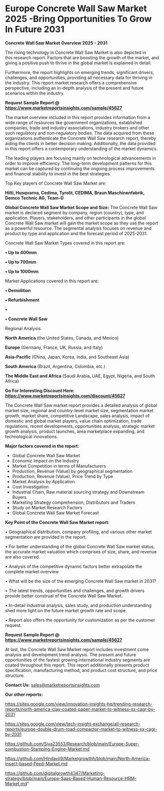 # Europe Concrete Wall Saw Market 2025 -Bring Opportunities To Grow In Future 2031

<Strong> Concrete Wall Saw Market Overview 2025 - 2031</strong>

The rising technology in Concrete Wall Saw Market is also depicted in this research report. Factors that are boosting the growth of the market, and giving a positive push to thrive in the global market is explained in detail.

Furthermore, the report highlights on emerging trends, significant drivers, challenges, and opportunities, providing all necessary data for thriving in the industry. This report market research offers a comprehensive perspective, including an in-depth analysis of the present and future scenarios within the industry.

<strong>Request Sample Report @ <a href=https://www.marketreportsinsights.com/sample/45627>https://www.marketreportsinsights.com/sample/45627</a></strong>

The market overview included in this report provides information from a wide range of resources like government organizations, established companies, trade and industry associations, industry brokers and other such regulatory and non-regulatory bodies. The data acquired from these organizations authenticate the Concrete Wall Saw research report, thereby aiding the clients in better decision making. Additionally, the data provided in this report offers a contemporary understanding of the market dynamics.

The leading players are focusing mainly on technological advancements in order to improve efficiency. The long-term development patterns for this market can be captured by continuing the ongoing process improvements and financial stability to invest in the best strategies.

Top Key players of Concrete Wall Saw Market are:

<strong>Hilti, Husqvarna, Cedima, Tyrolit, CEDIMA, Braun Maschinenfabrik, Demco Technic AG, Team-D</strong>

<strong><b>Global Concrete Wall Saw Market Scope and Size:</b></strong>
The Concrete Wall Saw market is declared segment by company, region (country), type, and application. Players, stakeholders, and other participants in the global Concrete Wall Saw market will gain the market scope as they use the report as a powerful resource. The segmental analysis focuses on revenue and product by type and application and the forecast period of 2025-2031.

Concrete Wall Saw Market Types covered in this report are:

<strong>•  Up to 400mm

•  Up to 700mm

•  Up to 1000mm</strong>

Market Applications covered in this report are:

<strong>•  Demolition

•  Refurbishment

•  

•  Concrete Wall Saw</strong> 

Regional Analysis

<strong>North America</strong> (the United States, Canada, and Mexico)

<strong>Europe</strong> (Germany, France, UK, Russia, and Italy)

<strong>Asia-Pacific</strong> (China, Japan, Korea, India, and Southeast Asia)

<strong>South America</strong> (Brazil, Argentina, Colombia, etc.)

<strong>The Middle East and Africa</strong> (Saudi Arabia, UAE, Egypt, Nigeria, and South Africa)

<strong>Go For Interesting Discount Here: <a href=https://www.marketreportsinsights.com/discount/45627>https://www.marketreportsinsights.com/discount/45627</a></strong>

The Concrete Wall Saw market report provides a detailed analysis of global market size, regional and country-level market size, segmentation market growth, market share, competitive Landscape, sales analysis, impact of domestic and global market players, value chain optimization, trade regulations, recent developments, opportunities analysis, strategic market growth analysis, product launches, area marketplace expanding, and technological innovations.

<strong><b>Major factors covered in the report:</b></strong>
<ul>
  <li>Global Concrete Wall Saw Market </li>
  <li>Economic Impact on the Industry</li>
  <li>Market Competition in terms of Manufacturers</li>
  <li>Production, Revenue (Value) by geographical segmentation</li>
  <li>Production, Revenue (Value), Price Trend by Type</li>
  <li>Market Analysis by Application</li>
  <li>Cost Investigation</li>
  <li>Industrial Chain, Raw material sourcing strategy and Downstream Buyers</li>
  <li>Marketing Strategy comprehension, Distributors and Traders</li>
  <li>Study on Market Research Factors</li>
  <li>Global Concrete Wall Saw Market Forecast</li>
</ul>

<strong><b>Key Point of the Concrete Wall Saw Market report:</b></strong>

• Geographical distribution, company profiling, and various other market segmentation are provided in the report.

• For better understanding of the global Concrete Wall Saw market status, the accurate market valuation which comprises of size, share, and revenue are also covered.

• Analysis of the competitive dynamic factors better extrapolate the complete market overview

• What will be the size of the emerging Concrete Wall Saw market in 2031?

• The latest trends, opportunities and challenges, and growth drivers provide better construal of the Concrete Wall Saw Market.

• In-detail industrial analysis, sales study, and production understanding shed more light on the future market growth rate and scope.

• Report also offers the opportunity for customization as per the customer request.

<strong>Request Sample Report @ <a href=https://www.marketreportsinsights.com/sample/45627>https://www.marketreportsinsights.com/sample/45627</a></strong>

At last, the Concrete Wall Saw Market report includes investment come analysis and development trend analysis. The present and future opportunities of the fastest growing international industry segments are coated throughout this report. This report additionally presents product specification, manufacturing method, and product cost structure, and price structure.

<strong>Contact Us:</strong>
sales@marketreportsinsights.com

<strong>Our other reports:</strong>

<a href=https://sites.google.com/view/innovation-insights-hq/trending-research-reports/north-america-clay-coated-paper-market-to-witness-xx-cagr-by-2031>https://sites.google.com/view/innovation-insights-hq/trending-research-reports/north-america-clay-coated-paper-market-to-witness-xx-cagr-by-2031</a>

<a href=https://sites.google.com/view/tech-insight-exchange/all-research-reports/europe-double-drum-road-compactor-market-to-witness-xx-cagr-by-2031>https://sites.google.com/view/tech-insight-exchange/all-research-reports/europe-double-drum-road-compactor-market-to-witness-xx-cagr-by-2031</a>

<a href=https://github.com/Siya23553/Research/blob/main/Europe-Super-combustion-Stamping-Engine-Market.md>https://github.com/Siya23553/Research/blob/main/Europe-Super-combustion-Stamping-Engine-Market.md</a>

<a href=https://github.com/Hindavii9/Marketgrowthh/blob/main/North-America-Insect-based-Feed-Market.md>https://github.com/Hindavii9/Marketgrowthh/blob/main/North-America-Insect-based-Feed-Market.md</a>

<a href=https://github.com/digitalgrowth4347/Marketing-strategy/blob/main/Europe-Saas-Based-Human-Resource-HRM-Market.md>https://github.com/digitalgrowth4347/Marketing-strategy/blob/main/Europe-Saas-Based-Human-Resource-HRM-Market.md</a>"
